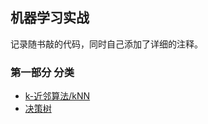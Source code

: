 
## 机器学习实战

记录随书敲的代码，同时自己添加了详细的注释。

### 第一部分 分类

* [k-近邻算法/kNN](https://github.com/fire717/Machine-Learning/tree/master/ML_in_action/kNN)
* [决策树](https://github.com/fire717/Machine-Learning/tree/master/ML_in_action/DecisionTree)
